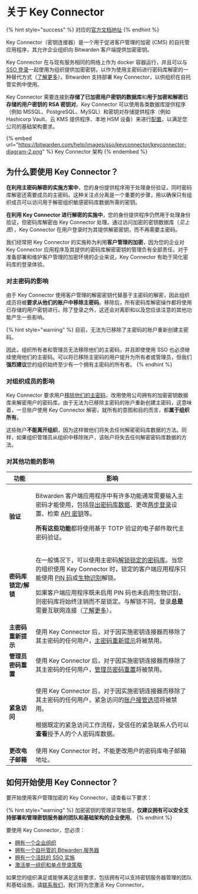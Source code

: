 # 关于 Key Connector

{% hint style="success" %}
对应的[官方文档地址](https://bitwarden.com/help/article/about-key-connector/)
{% endhint %}

Key Connector（密钥连接器）是一个用于促进客户管理的加密 (CMS) 的自托管应用程序，其允许企业组织向 Bitwarden 客户端提供加密密钥。

Key Connector 在与现有服务相同的网络上作为 docker 容器运行，并且可以与 [SSO 登录](about-login-with-sso.md)一起使用为组织提供加密密钥，以作为使用主密码进行密码库解密的一种替代方式（[了解更多](about-key-connector.md#why-use-key-connector)）。Bitwarden 支持部署 Key Connector，以供组织在自托管实例中使用。

Key Connector 需要连接到**存储了已加密用户密钥的数据库**和**用于加密和解密已存储的用户密钥的 RSA 密钥对**。Key Connector 可以使用各类数据库提供程序（例如 MSSQL、PostgreSQL、MySQL）和密钥对存储提供程序（例如 Hashicorp Vault、云 KMS 提供程序、本地 HSM 设备）来进行[配置](deploy-key-connector.md)，以满足您公司的基础架构要求。

{% embed url="https://bitwarden.com/help/images/sso/keyconnector/keyconnector-diagram-2.png" %}
Key Connector 架构
{% endembed %}

## 为什么要使用 Key Connector？ <a href="#why-use-key-connector" id="why-use-key-connector"></a>

**在利用主密码解密的实施方案中**，您的身份提供程序用于处理身份验证，同时密码库解密还需要成员的主密码。这种关注点分离是一个重要的步骤，用以确保只有组织成员可以访问用于解密组织敏感密码库数据所需的密钥。

**在利用 Key Connector 进行解密的实施中**，您的身份提供程序仍然用于处理身份验证，但密码库解密由 Key Connector 处理。通过访问加密的密钥数据库（_见上图_），Key Connector 在用户登录时为其提供解密密钥，而不再需要主密码。

我们经常把 Key Connector 的实施称为利用**客户管理的加密**，因为您的企业对 Key Connector 应用程序及其提供的密码库解密密钥的管理负有全部责任。对于准备部署和维护客户管理的加密环境的企业来说，Key Connector 有助于简化密码库的登录体验。

### 对主密码的影响 <a href="#impact-on-master-passwords" id="impact-on-master-passwords"></a>

由于 Key Connector 使用客户管理的解密密钥代替基于主密码的解密，因此组织成员将被**要求从他们的账户中移除主密码**。移除后，所有密码库解密操作都将使用已存储的用户密钥进行。除了登录之外，这还会对离职和以及您应该注意的其他功能产生一些影响。

{% hint style="warning" %}
目前，无法为已移除了主密码的账户重新创建主密码。

因此，组织所有者和管理员无法移除他们的主密码，并且即使使用 SSO 也必须继续使用他们的主密码。可以将已移除主密码的用户提升为所有者或管理员，但我们**强烈建议**您的组织始终至少有一个拥有主密码的所有者。
{% endhint %}

### 对组织成员的影响 <a href="#impact-on-organization-membership" id="impact-on-organization-membership"></a>

Key Connector 要求用户[移除他们的主密码](about-key-connector.md#impact-on-master-passwords)，改用使用公司拥有的加密密钥数据库来解密用户的密码库。由于无法为已移除主密码的账户重新创建主密码，这意味着，一旦账户使用 Key Connector 解密，就所有的意图和目的而言，都**属于组织所有**。

这些账户**不能离开组织**，因为这样做他们将失去任何解密密码库数据的方法。同样，如果组织管理员从组织中移除账户，该账户将失去任何解密密码库数据的方法。

### 对其他功能的影响 <a href="#impact-on-other-features" id="impact-on-other-features"></a>

| 功能           | 影响                                                                                                                                                                                                                                                                                                                                                                                                                                            |
| ------------ | --------------------------------------------------------------------------------------------------------------------------------------------------------------------------------------------------------------------------------------------------------------------------------------------------------------------------------------------------------------------------------------------------------------------------------------------- |
| **验证**       | <p>Bitwarden 客户端应用程序中有许多功能通常需要输入主密码才能使用，包括<a href="../import-export/export-vault-data.md">导出密码库数据</a>、更改<a href="../two-step-login/two-step-login-methods.md">两步登录</a>设置、检索 <a href="../password-manager/developer-tools/personal-api-key-for-cli-authentication.md">API 密钥</a>等。<br></p><p><strong>所有这些功能</strong>都将使用基于 TOTP 验证的电子邮件取代主密码验证。</p>                                                                                            |
| **密码库锁定/解锁** | <p>在一般情况下，可以使用主密码<a href="../your-vault/vault-timeout-options.md#vault-timeout-action">解锁锁定的密码库</a>。当您的组织使用 Key Connector 时，锁定的客户端应用程序只能使用 <a href="../your-vault/unlock-with-pin.md">PIN 码</a>或<a href="../your-vault/unlocking-with-biometrics.md">生物识别</a>解锁。<br></p><p>如果客户端应用程序既未启用 PIN 码也未启用生物识别，则密码库将始终注销而不是锁定。与解锁不同，登录<strong>总是</strong>需要互联网连接（<a href="../your-vault/vault-timeout-options.md#vault-timeout-action">了解更多</a>）。</p> |
| **主密码重新提示**  | 使用 Key Connector 后，对于因实施密钥连接器而移除了其主密码的任何用户，[主密码重新提示](../your-vault/vault-items.md#protect-individual-items)将被禁用。                                                                                                                                                                                                                                                                                                                              |
| **管理员密码重置**  | 使用 Key Connector 后，对于因实施密钥连接器而移除了其主密码的任何用户，[管理员密码重置](../organizations/admin-password-reset.md)将被禁用。                                                                                                                                                                                                                                                                                                                                           |
| **紧急访问**     | <p>使用 Key Connector 后，对于因实施密钥连接器而移除了其主密码的任何用户，紧急访问的<a href="../security/emergency-access.md#user-access">账户接管选项</a>将被禁用。<br><br>根据既定的紧急访问工作流程，受信任的紧急联系人仍可以<strong>查看</strong>授予人的个人密码库数据。</p>                                                                                                                                                                                                                                                 |
| **更改电子邮箱**   | 使用 Key Connector 时，不能更改用户的密码库电子邮箱地址。                                                                                                                                                                                                                                                                                                                                                                                                          |

## 如何开始使用 Key Connector？ <a href="#how-do-i-start-using-key-connector" id="how-do-i-start-using-key-connector"></a>

要开始使用客户管理加密的 Key Connector，请查看以下要求：

{% hint style="warning" %}
加密密钥的管理非常敏感，**仅建议拥有可以安全支持部署和管理密钥服务器的团队和基础架构的企业使用**。
{% endhint %}

要使用 Key Connector，您必须：

* [拥有一个企业组织](../plans-and-pricing/password-manager/about-bitwarden-plans.md#enterprise-organizations)
* [拥有一个自托管的 Bitwarden 服务器](../self-hosting/)
* [拥有一个活跃的 SSO 实施](about-login-with-sso.md)
* [激活单一组织和单点登录策略](../organizations/enterprise-policies.md)

如果您的组织满足或能够满足这些要求，包括拥有可以支持密钥服务器管理的团队和基础设施，请[联系我们](https://bitwarden.com/contact)，我们将为您激活 Key Connector。
